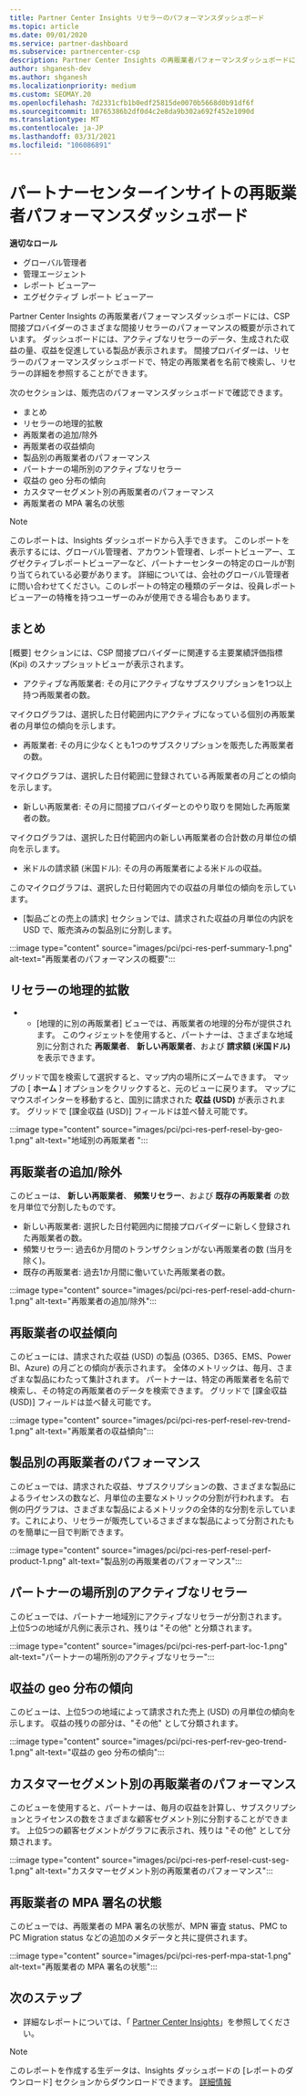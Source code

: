 ```yaml
---
title: Partner Center Insights リセラーのパフォーマンスダッシュボード
ms.topic: article
ms.date: 09/01/2020
ms.service: partner-dashboard
ms.subservice: partnercenter-csp
description: Partner Center Insights の再販業者パフォーマンスダッシュボードには、CSP 間接プロバイダーのさまざまな間接リセラーのパフォーマンスの概要が示されています。
author: shganesh-dev
ms.author: shganesh
ms.localizationpriority: medium
ms.custom: SEOMAY.20
ms.openlocfilehash: 7d2331cfb1b0edf25815de0070b5668d0b91df6f
ms.sourcegitcommit: 10765386b2df0d4c2e8da9b302a692f452e1090d
ms.translationtype: MT
ms.contentlocale: ja-JP
ms.lasthandoff: 03/31/2021
ms.locfileid: "106086891"
---
```

# <a name="reseller-performance-dashboard-in-partner-center-insights"></a>パートナーセンターインサイトの再販業者パフォーマンスダッシュボード

**適切なロール**

- グローバル管理者
- 管理エージェント
- レポート ビューアー
- エグゼクティブ レポート ビューアー

Partner Center Insights の再販業者パフォーマンスダッシュボードには、CSP 間接プロバイダーのさまざまな間接リセラーのパフォーマンスの概要が示されています。 ダッシュボードには、アクティブなリセラーのデータ、生成された収益の量、収益を促進している製品が表示されます。 間接プロバイダーは、リセラーのパフォーマンスダッシュボードで、特定の再販業者を名前で検索し、リセラーの詳細を参照することができます。

次のセクションは、販売店のパフォーマンスダッシュボードで確認できます。

- まとめ
- リセラーの地理的拡散
- 再販業者の追加/除外 
- 再販業者の収益傾向 
- 製品別の再販業者のパフォーマンス
- パートナーの場所別のアクティブなリセラー
- 収益の geo 分布の傾向
- カスタマーセグメント別の再販業者のパフォーマンス
- 再販業者の MPA 署名の状態

 > [!NOTE]
 > このレポートは、Insights ダッシュボードから入手できます。 このレポートを表示するには、グローバル管理者、アカウント管理者、レポートビューアー、エグゼクティブレポートビューアーなど、パートナーセンターの特定のロールが割り当てられている必要があります。 詳細については、会社のグローバル管理者に問い合わせてください。このレポートの特定の種類のデータは、役員レポートビューアーの特権を持つユーザーのみが使用できる場合もあります。

## <a name="summary"></a>まとめ

[概要] セクションには、CSP 間接プロバイダーに関連する主要業績評価指標 (Kpi) のスナップショットビューが表示されます。

- アクティブな再販業者: その月にアクティブなサブスクリプションを1つ以上持つ再販業者の数。

マイクログラフは、選択した日付範囲内にアクティブになっている個別の再販業者の月単位の傾向を示します。

- 再販業者: その月に少なくとも1つのサブスクリプションを販売した再販業者の数。 

マイクログラフは、選択した日付範囲に登録されている再販業者の月ごとの傾向を示します。

- 新しい再販業者: その月に間接プロバイダーとのやり取りを開始した再販業者の数。 

マイクログラフは、選択した日付範囲内の新しい再販業者の合計数の月単位の傾向を示します。

- 米ドルの請求額 (米国ドル): その月の再販業者による米ドルの収益。 

このマイクログラフは、選択した日付範囲内での収益の月単位の傾向を示しています。

- [製品ごとの売上の請求] セクションでは、請求された収益の月単位の内訳を USD で、販売済みの製品別に分割します。 

:::image type="content" source="images/pci/pci-res-perf-summary-1.png" alt-text="再販業者のパフォーマンスの概要":::

## <a name="geographical-spread-of-resellers"></a>リセラーの地理的拡散

* * [地理的に別の再販業者] ビューでは、再販業者の地理的分布が提供されます。 このウィジェットを使用すると、パートナーは、さまざまな地域別に分割された **再販業者**、 **新しい再販業者**、および **請求額 (米国ドル)** を表示できます。

グリッドで国を検索して選択すると、マップ内の場所にズームできます。 マップの [ **ホーム** ] オプションをクリックすると、元のビューに戻ります。 マップにマウスポインターを移動すると、国別に請求された **収益 (USD)** が表示されます。 グリッドで [課金収益 (USD)] フィールドは並べ替え可能です。

:::image type="content" source="images/pci/pci-res-perf-resel-by-geo-1.png" alt-text="地域別の再販業者 ":::

## <a name="resellers-addchurns"></a>再販業者の追加/除外

このビューは、 **新しい再販業者**、 **頻繁リセラー**、および **既存の再販業者** の数を月単位で分割したものです。 

- 新しい再販業者: 選択した日付範囲内に間接プロバイダーに新しく登録された再販業者の数。
- 頻繁リセラー: 過去6か月間のトランザクションがない再販業者の数 (当月を除く)。
- 既存の再販業者: 過去1か月間に働いていた再販業者の数。

:::image type="content" source="images/pci/pci-res-perf-resel-add-churn-1.png" alt-text="再販業者の追加/除外":::

## <a name="resellers-revenue-trend"></a>再販業者の収益傾向 

このビューには、請求された収益 (USD) の製品 (O365、D365、EMS、Power BI、Azure) の月ごとの傾向が表示されます。 全体のメトリックは、毎月、さまざまな製品にわたって集計されます。 パートナーは、特定の再販業者を名前で検索し、その特定の再販業者のデータを検索できます。 グリッドで [課金収益 (USD)] フィールドは並べ替え可能です。

:::image type="content" source="images/pci/pci-res-perf-resel-rev-trend-1.png" alt-text="再販業者の収益傾向":::

## <a name="reseller-performance-by-products"></a>製品別の再販業者のパフォーマンス

このビューでは、請求された収益、サブスクリプションの数、さまざまな製品によるライセンスの数など、月単位の主要なメトリックの分割が行われます。 右側の円グラフは、さまざまな製品によるメトリックの全体的な分割を示しています。これにより、リセラーが販売しているさまざまな製品によって分割されたものを簡単に一目で判断できます。

:::image type="content" source="images/pci/pci-res-perf-resel-perf-product-1.png" alt-text="製品別の再販業者のパフォーマンス":::

## <a name="active-resellers-by-partner-locations"></a>パートナーの場所別のアクティブなリセラー

このビューでは、パートナー地域別にアクティブなリセラーが分割されます。 上位5つの地域が凡例に表示され、残りは "その他" と分類されます。

:::image type="content" source="images/pci/pci-res-perf-part-loc-1.png" alt-text="パートナーの場所別のアクティブなリセラー":::

## <a name="revenue-geo-distribution-trend"></a>収益の geo 分布の傾向

このビューは、上位5つの地域によって請求された売上 (USD) の月単位の傾向を示します。  収益の残りの部分は、"その他" として分類されます。

:::image type="content" source="images/pci/pci-res-perf-rev-geo-trend-1.png" alt-text="収益の geo 分布の傾向":::

## <a name="reseller-performance-by-customer-segment"></a>カスタマーセグメント別の再販業者のパフォーマンス

このビューを使用すると、パートナーは、毎月の収益を計算し、サブスクリプションとライセンスの数をさまざまな顧客セグメント別に分割することができます。 上位5つの顧客セグメントがグラフに表示され、残りは "その他" として分類されます。

:::image type="content" source="images/pci/pci-res-perf-resel-cust-seg-1.png" alt-text="カスタマーセグメント別の再販業者のパフォーマンス":::

## <a name="reseller-mpa-signing-status"></a>再販業者の MPA 署名の状態

このビューでは、再販業者の MPA 署名の状態が、MPN 審査 status、PMC to PC Migration status などの追加のメタデータと共に提供されます。

:::image type="content" source="images/pci/pci-res-perf-mpa-stat-1.png" alt-text="再販業者の MPA 署名の状態":::

## <a name="next-steps"></a>次のステップ

- 詳細なレポートについては、「 [Partner Center Insights](partner-center-insights.md)」を参照してください。

>[!NOTE] 
> このレポートを作成する生データは、Insights ダッシュボードの [レポートのダウンロード] セクションからダウンロードできます。 [詳細情報](pci-download-reports.md) 
